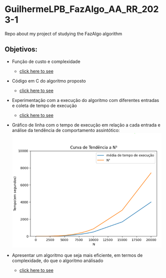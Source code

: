 # GuilhermeLPB_FazAlgo_AA_RR_2023-1

Repo about my project of studying the FazAlgo algorithm

## Objetivos:

-   Função de custo e complexidade
    -   [click here to see](./files/costFunction_Complexity.pdf)
-   Código em C do algoritmo proposto
    -   [click here to see](./code/main.c)
-   Experimentação com a execução do algoritmo com diferentes entradas e coleta de tempo de execução
    -   [click here to see](./files/testsresults.md)

-   Gráfico de linha com o tempo de execução em relação a cada entrada e análise da tendência de comportamento assintótico:
    ![grafico](/files/graphicalrepresentation.png)
-   Apresentar um algoritmo que seja mais eficiente, em termos de complexidade, do que o algoritmo análisado
    -   [click here to see](./files/AlgoritmoFazAlgoApresentacao.pdf)
